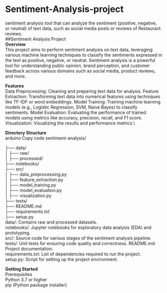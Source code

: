 # Sentiment-Analysis-project
sentiment analysis tool that can analyze the sentiment (positive, negative, or neutral) of text data, such as social media posts or reviews of Restaurant reviews.                                                                                      
##Sentiment Analysis Project                                                                                                 
**Overview**                                                                                                                 
This project aims to perform sentiment analysis on text data, leveraging various machine learning techniques to classify the sentiments expressed in the text as positive, negative, or neutral. Sentiment analysis is a powerful tool for understanding public opinion, brand perception, and customer feedback across various domains such as social media, product reviews, and more.                                                                                                                        

**Features**                                                                                                                 
Data Preprocessing: Cleaning and preparing text data for analysis.
Feature Extraction: Transforming text data into numerical features using techniques like TF-IDF or word embeddings.
Model Training: Training machine learning models (e.g., Logistic Regression, SVM, Naive Bayes) to classify sentiments.
Model Evaluation: Evaluating the performance of trained models using metrics like accuracy, precision, recall, and F1 score.
Visualization: Visualizing the results and performance metrics.\

**Directory Structure**                                                                                                      
arduino
Copy code
sentiment-analysis/

├── data/                                                                                                                    
│   ├── raw/                                                                                                                 
│   ├── processed/                                                                                                           
├── notebooks/                                                                                                               
├── src/                                                                                                                     
│   ├── data_preprocessing.py                                                                                                
│   ├── feature_extraction.py                                                                                                
│   ├── model_training.py                                                                                                    
│   ├── model_evaluation.py                                                                                                  
│   ├── visualization.py                                                                                                     
├── tests/                                                                                                                   
├── README.md                                                                                                                
├── requirements.txt                                                                                                         
├── setup.py                                                                                                                 
data/: Contains raw and processed datasets.                                                                                  
notebooks/: Jupyter notebooks for exploratory data analysis (EDA) and prototyping.                                           
src/: Source code for various stages of the sentiment analysis pipeline.                                                     
tests/: Unit tests for ensuring code quality and correctness.                                                          README.md: Project documentation.                                                                                            
requirements.txt: List of dependencies required to run the project.                                                          
setup.py: Script for setting up the project environment.                                                                     

**Getting Started**                                                                                                          
Prerequisites                                                                                                                
Python 3.7 or higher                                                                                                         
pip (Python package installer)
